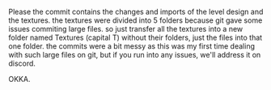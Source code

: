 Please the commit contains the changes and imports of the level design and the textures. the textures were divided into 5 folders because git gave some issues commiting large files.
so just transfer all the textures into a new folder named Textures (capital T) without their folders, just the files into that one folder.
the commits were a bit messy as this was my first time dealing with such large files on git, but if you  run into any issues, we'll address it on discord.

OKKA.
